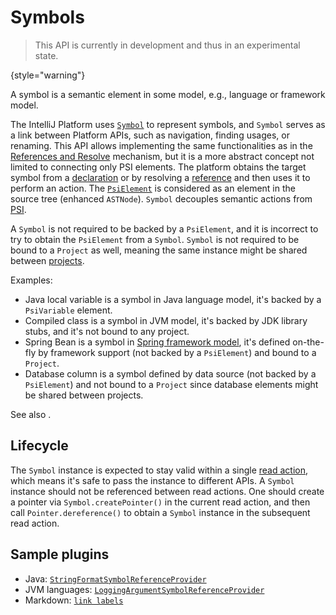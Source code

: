 <!-- Copyright 2000-2024 JetBrains s.r.o. and contributors. Use of this source code is governed by the Apache 2.0 license. -->

# Symbols
<primary-label ref="2020.3"/>

> This API is currently in development and thus in an experimental state.
>
{style="warning"}

<link-summary rel="excerpt"/>
<p id="excerpt">
A symbol is a semantic element in some model, e.g., language or framework model.
</p>

The IntelliJ Platform uses [`Symbol`](%gh-ic%/platform/core-api/src/com/intellij/model/Symbol.java) to represent symbols, and `Symbol` serves as a link between Platform APIs, such as navigation, finding usages, or renaming.
This API allows implementing the same functionalities as in the [References and Resolve](references_and_resolve.md) mechanism, but it is a more abstract concept not limited to connecting only PSI elements.
The platform obtains the target symbol from a [declaration](declarations_and_references.md#declarations) or by resolving a [reference](declarations_and_references.md#references) and then uses it to perform an action.
The [`PsiElement`](%gh-ic%/platform/core-api/src/com/intellij/psi/PsiElement.java) is considered as an element in the source tree (enhanced `ASTNode`).
`Symbol` decouples semantic actions from [PSI](psi.md).

A `Symbol` is not required to be backed by a `PsiElement`, and it is incorrect to try to obtain the `PsiElement` from a `Symbol`.
`Symbol` is not required to be bound to a `Project` as well, meaning the same instance might be shared between [projects](project.md).

Examples:

- Java local variable is a symbol in Java language model, it's backed by a `PsiVariable` element.
- Compiled class is a symbol in JVM model, it's backed by JDK library stubs, and it's not bound to any project.
- Spring Bean is a symbol in [Spring framework model](spring_api.md), it's defined on-the-fly by framework support (not backed by a `PsiElement`) and bound to a `Project`.
- Database column is a symbol defined by data source (not backed by a `PsiElement`) and not bound to a `Project` since database elements might be shared between projects.

See also [](polysymbols.md).

## Lifecycle

The `Symbol` instance is expected to stay valid within a single [read action](threading_model.md), which means it's safe to pass the instance to different APIs.
A `Symbol` instance should not be referenced between read actions.
One should create a pointer via `Symbol.createPointer()` in the current read action, and then call `Pointer.dereference()` to obtain a `Symbol` instance in the subsequent read action.

## Sample plugins

- Java: [`StringFormatSymbolReferenceProvider`](%gh-ic%/java/java-impl/src/com/siyeh/ig/format/StringFormatSymbolReferenceProvider.java)
- JVM languages: [`LoggingArgumentSymbolReferenceProvider`](%gh-ic%/jvm/jvm-analysis-impl/src/com/intellij/analysis/logging/resolve/LoggingArgumentSymbolReferenceProvider.kt)
- Markdown: [`link labels`](%gh-ic%/plugins/markdown/model/src/main/kotlin/org/intellij/plugins/markdown/model/psi/labels)
